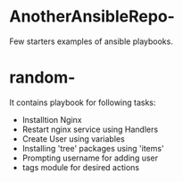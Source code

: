 # AnotherAnsibleRepo-
Few starters examples of ansible playbooks. 

# random-
It contains playbook for following tasks:

  -  Installtion Nginx
  -  Restart nginx service using Handlers
  -  Create User using variables
  -  Installing 'tree' packages using 'items'
  -  Prompting username for adding user
  -  tags module for desired actions

      
